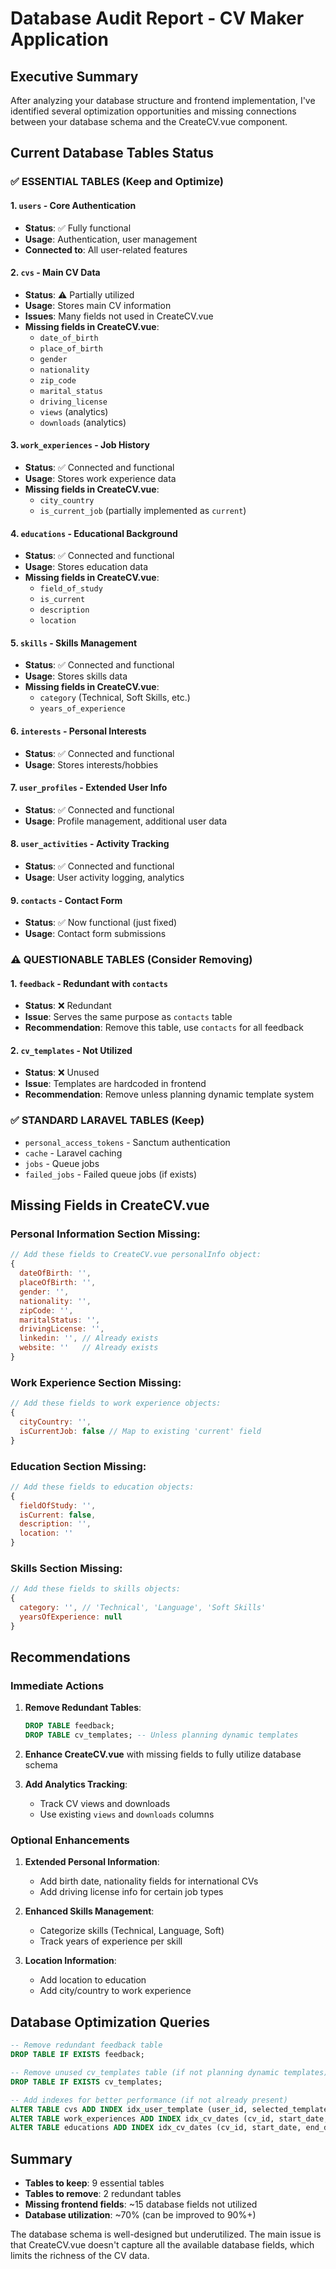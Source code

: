 # Database Audit Report - CV Maker Application

## Executive Summary

After analyzing your database structure and frontend implementation, I've identified several optimization opportunities and missing connections between your database schema and the CreateCV.vue component.

## Current Database Tables Status

### ✅ ESSENTIAL TABLES (Keep and Optimize)

#### 1. `users` - Core Authentication
- **Status**: ✅ Fully functional
- **Usage**: Authentication, user management
- **Connected to**: All user-related features

#### 2. `cvs` - Main CV Data
- **Status**: ⚠️ Partially utilized
- **Usage**: Stores main CV information
- **Issues**: Many fields not used in CreateCV.vue
- **Missing fields in CreateCV.vue**:
  - `date_of_birth`
  - `place_of_birth`
  - `gender`
  - `nationality`
  - `zip_code`
  - `marital_status`
  - `driving_license`
  - `views` (analytics)
  - `downloads` (analytics)

#### 3. `work_experiences` - Job History
- **Status**: ✅ Connected and functional
- **Usage**: Stores work experience data
- **Missing fields in CreateCV.vue**:
  - `city_country`
  - `is_current_job` (partially implemented as `current`)

#### 4. `educations` - Educational Background
- **Status**: ✅ Connected and functional
- **Usage**: Stores education data
- **Missing fields in CreateCV.vue**:
  - `field_of_study`
  - `is_current`
  - `description`
  - `location`

#### 5. `skills` - Skills Management
- **Status**: ✅ Connected and functional
- **Usage**: Stores skills data
- **Missing fields in CreateCV.vue**:
  - `category` (Technical, Soft Skills, etc.)
  - `years_of_experience`

#### 6. `interests` - Personal Interests
- **Status**: ✅ Connected and functional
- **Usage**: Stores interests/hobbies

#### 7. `user_profiles` - Extended User Info
- **Status**: ✅ Connected and functional
- **Usage**: Profile management, additional user data

#### 8. `user_activities` - Activity Tracking
- **Status**: ✅ Connected and functional
- **Usage**: User activity logging, analytics

#### 9. `contacts` - Contact Form
- **Status**: ✅ Now functional (just fixed)
- **Usage**: Contact form submissions

### ⚠️ QUESTIONABLE TABLES (Consider Removing)

#### 1. `feedback` - Redundant with `contacts`
- **Status**: ❌ Redundant
- **Issue**: Serves the same purpose as `contacts` table
- **Recommendation**: Remove this table, use `contacts` for all feedback

#### 2. `cv_templates` - Not Utilized
- **Status**: ❌ Unused
- **Issue**: Templates are hardcoded in frontend
- **Recommendation**: Remove unless planning dynamic template system

### ✅ STANDARD LARAVEL TABLES (Keep)
- `personal_access_tokens` - Sanctum authentication
- `cache` - Laravel caching
- `jobs` - Queue jobs
- `failed_jobs` - Failed queue jobs (if exists)

## Missing Fields in CreateCV.vue

### Personal Information Section Missing:
```javascript
// Add these fields to CreateCV.vue personalInfo object:
{
  dateOfBirth: '',
  placeOfBirth: '',
  gender: '',
  nationality: '',
  zipCode: '',
  maritalStatus: '',
  drivingLicense: '',
  linkedin: '', // Already exists
  website: ''   // Already exists
}
```

### Work Experience Section Missing:
```javascript
// Add these fields to work experience objects:
{
  cityCountry: '',
  isCurrentJob: false // Map to existing 'current' field
}
```

### Education Section Missing:
```javascript
// Add these fields to education objects:
{
  fieldOfStudy: '',
  isCurrent: false,
  description: '',
  location: ''
}
```

### Skills Section Missing:
```javascript
// Add these fields to skills objects:
{
  category: '', // 'Technical', 'Language', 'Soft Skills'
  yearsOfExperience: null
}
```

## Recommendations

### Immediate Actions

1. **Remove Redundant Tables**:
   ```sql
   DROP TABLE feedback;
   DROP TABLE cv_templates; -- Unless planning dynamic templates
   ```

2. **Enhance CreateCV.vue** with missing fields to fully utilize database schema

3. **Add Analytics Tracking**:
   - Track CV views and downloads
   - Use existing `views` and `downloads` columns

### Optional Enhancements

1. **Extended Personal Information**:
   - Add birth date, nationality fields for international CVs
   - Add driving license info for certain job types

2. **Enhanced Skills Management**:
   - Categorize skills (Technical, Language, Soft)
   - Track years of experience per skill

3. **Location Information**:
   - Add location to education
   - Add city/country to work experience

## Database Optimization Queries

```sql
-- Remove redundant feedback table
DROP TABLE IF EXISTS feedback;

-- Remove unused cv_templates table (if not planning dynamic templates)
DROP TABLE IF EXISTS cv_templates;

-- Add indexes for better performance (if not already present)
ALTER TABLE cvs ADD INDEX idx_user_template (user_id, selected_template);
ALTER TABLE work_experiences ADD INDEX idx_cv_dates (cv_id, start_date, end_date);
ALTER TABLE educations ADD INDEX idx_cv_dates (cv_id, start_date, end_date);
```

## Summary

- **Tables to keep**: 9 essential tables
- **Tables to remove**: 2 redundant tables
- **Missing frontend fields**: ~15 database fields not utilized
- **Database utilization**: ~70% (can be improved to 90%+)

The database schema is well-designed but underutilized. The main issue is that CreateCV.vue doesn't capture all the available database fields, which limits the richness of the CV data. 